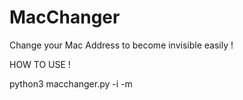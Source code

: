 # MacChanger
Change your Mac Address to become invisible easily !

HOW TO USE !

python3 macchanger.py -i <interface> -m <mac address>
